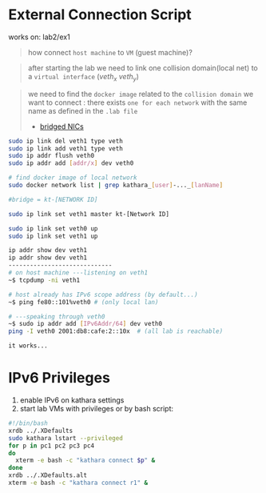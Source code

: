 # External Connection Script

works on: lab2/ex1

> how connect `host machine` to `VM` (guest machine)?

> after starting the lab we need to link one collision domain(local net) to a `virtual interface` ($veth_x\ veth_y$)

> we need to find the `docker image` related to the `collision domain` we want to connect : there exists `one for each network` with the same name as defined in the `.lab file`
> - [bridged NICs](https://wiki.debian.org/BridgeNetworkConnections)
```bash
sudo ip link del veth1 type veth
sudo ip link add veth1 type veth
sudo ip addr flush veth0
sudo ip addr add [addr/x] dev veth0

# find docker image of local network
sudo docker network list | grep kathara_[user]-..._[lanName]

#bridge = kt-[NETWORK ID]

sudo ip link set veth1 master kt-[Network ID]                        

sudo ip link set veth0 up
sudo ip link set veth1 up

ip addr show dev veth1
ip addr show dev veth1
-----------------------------
# on host machine ---listening on veth1
~$ tcpdump -ni veth1  

# host already has IPv6 scope address (by default...)
~$ ping fe80::101%veth0 # (only local lan)

# ---speaking through veth0
~$ sudo ip addr add [IPv6Addr/64] dev veth0
ping -I veth0 2001:db8:cafe:2::10x  # (all lab is reachable)

it works...
```

# IPv6 Privileges

1. enable IPv6 on kathara settings
2. start lab VMs with privileges or by bash script:
```bash
#!/bin/bash
xrdb ../.XDefaults
sudo kathara lstart --privileged
for p in pc1 pc2 pc3 pc4
do
  xterm -e bash -c "kathara connect $p" &
done
xrdb ../.XDefaults.alt
xterm -e bash -c "kathara connect r1" &
```